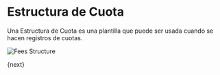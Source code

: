 # Estructura de Cuota

Una Estructura de Cuota es una plantilla que puede ser usada cuando se hacen registros de cuotas.

<img class="screenshot" alt="Fees Structure" src="/docs/assets/img/education/fees/fee-structure.png">

{next}
